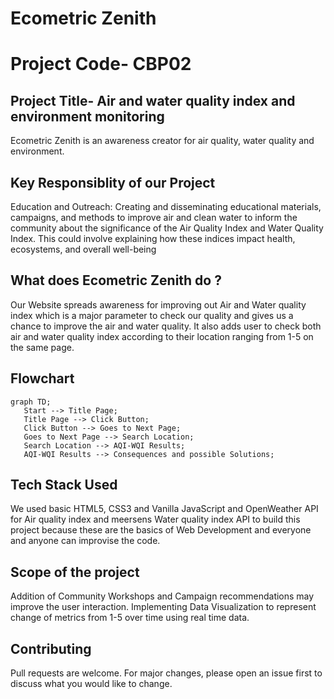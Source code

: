 # Ecometric Zenith
# Project Code- CBP02 
## Project Title- Air and water quality index and environment monitoring
Ecometric Zenith is an awareness creator for air quality, water quality and environment.

## Key Responsiblity of our Project

Education and Outreach: Creating and disseminating educational materials, campaigns, and methods to improve air and clean water to inform the community about the significance of the Air Quality Index and Water Quality Index. This could involve explaining how these indices impact health, ecosystems, and overall well-being


## What does Ecometric Zenith do ?
Our Website spreads awareness for improving out Air and Water quality index which is a major parameter to check our quality and gives us a chance to improve the air and water quality. 
It also adds user to check both air and water quality index according to their location ranging from 1-5 on the same page.

## Flowchart
```mermaid
graph TD;
   Start --> Title Page;
   Title Page --> Click Button;
   Click Button --> Goes to Next Page;
   Goes to Next Page --> Search Location;
   Search Location --> AQI-WQI Results;
   AQI-WQI Results --> Consequences and possible Solutions;
```
## Tech Stack Used

We used basic HTML5, CSS3 and Vanilla JavaScript and OpenWeather API for Air quality index and meersens Water quality index API to build this project because these are the basics of Web Development and everyone and anyone can improvise the code.

## Scope of the project 
Addition of Community Workshops and Campaign recommendations may improve the user interaction. Implementing Data Visualization to represent change of metrics from 1-5 over time using real time data. 
## Contributing

Pull requests are welcome. For major changes, please open an issue first
to discuss what you would like to change.

